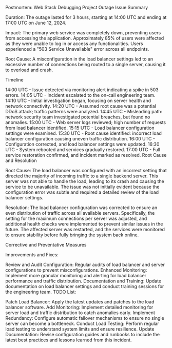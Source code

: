 Postmortem: Web Stack Debugging Project Outage
Issue Summary

Duration:
The outage lasted for 3 hours, starting at 14:00 UTC and ending at 17:00 UTC on June 12, 2024.

Impact:
The primary web service was completely down, preventing users from accessing the application. Approximately 85% of users were affected as they were unable to log in or access any functionalities. Users experienced a "503 Service Unavailable" error across all endpoints.

Root Cause:
A misconfiguration in the load balancer settings led to an excessive number of connections being routed to a single server, causing it to overload and crash.

Timeline

14:00 UTC - Issue detected via monitoring alert indicating a spike in 503 errors.
14:05 UTC - Incident escalated to the on-call engineering team.
14:10 UTC - Initial investigation began, focusing on server health and network connectivity.
14:20 UTC - Assumed root cause was a potential DDoS attack; traffic patterns were analyzed.
14:45 UTC - Misleading path: network security team investigated potential breaches, but found no anomalies.
15:00 UTC - Web server logs reviewed; high number of requests from load balancer identified.
15:15 UTC - Load balancer configuration settings were examined.
15:30 UTC - Root cause identified: incorrect load balancer configuration causing uneven traffic distribution.
16:00 UTC - Configuration corrected, and load balancer settings were updated.
16:30 UTC - System rebooted and services gradually restored.
17:00 UTC - Full service restoration confirmed, and incident marked as resolved.
Root Cause and Resolution

Root Cause:
The load balancer was configured with an incorrect setting that directed the majority of incoming traffic to a single backend server. This server was not able to handle the load, leading to its crash and causing the service to be unavailable. The issue was not initially evident because the configuration error was subtle and required a detailed review of the load balancer settings.

Resolution:
The load balancer configuration was corrected to ensure an even distribution of traffic across all available servers. Specifically, the setting for the maximum connections per server was adjusted, and additional health checks were implemented to prevent similar issues in the future. The affected server was restarted, and the services were monitored to ensure stability before fully bringing the system back online.

Corrective and Preventative Measures

Improvements and Fixes:

Review and Audit Configuration: Regular audits of load balancer and server configurations to prevent misconfigurations.
Enhanced Monitoring: Implement more granular monitoring and alerting for load balancer performance and traffic distribution.
Documentation and Training: Update documentation on load balancer settings and conduct training sessions for the engineering team.
TODO List:

Patch Load Balancer: Apply the latest updates and patches to the load balancer software.
Add Monitoring: Implement detailed monitoring for server load and traffic distribution to catch anomalies early.
Implement Redundancy: Configure automatic failover mechanisms to ensure no single server can become a bottleneck.
Conduct Load Testing: Perform regular load testing to understand system limits and ensure resilience.
Update Documentation: Revise configuration guides and runbooks to include the latest best practices and lessons learned from this incident.
